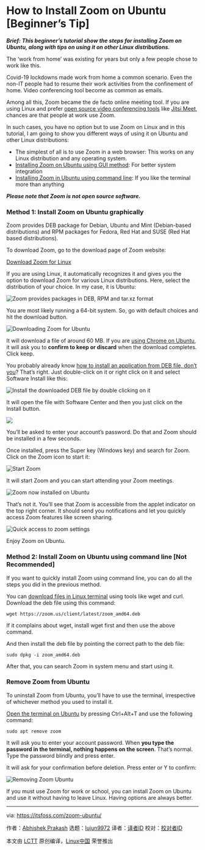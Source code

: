 [#]: subject: "How to Install Zoom on Ubuntu [Beginner’s Tip]"
[#]: via: "https://itsfoss.com/zoom-ubuntu/"
[#]: author: "Abhishek Prakash https://itsfoss.com/author/abhishek/"
[#]: collector: "lujun9972"
[#]: translator: " "
[#]: reviewer: " "
[#]: publisher: " "
[#]: url: " "

How to Install Zoom on Ubuntu [Beginner’s Tip]
======

_**Brief: This beginner’s tutorial show the steps for installing Zoom on Ubuntu, along with tips on using it on other Linux distributions.**_

The ‘work from home’ was existing for years but only a few people chose to work like this.

Covid-19 lockdowns made work from home a common scenario. Even the non-IT people had to resume their work activities from the confinement of home. Video conferencing tool become as common as emails.

Among all this, Zoom became the de facto online meeting tool. If you are using Linux and prefer [open source video conferencing tools][1] like [Jitsi Meet][2], chances are that people at work use Zoom.

In such cases, you have no option but to use Zoom on Linux and in this tutorial, I am going to show you different ways of using it on Ubuntu and other Linux distributions:

  * The simplest of all is to use Zoom in a web browser: This works on any Linux distribution and any operating system.
  * [Installing Zoom on Ubuntu using GUI method][3]: For better system integration
  * [Installing Zoom in Ubuntu using command line][4]: If you like the terminal more than anything



_**Please note that Zoom is not open source software.**_

### Method 1: Install Zoom on Ubuntu graphically

Zoom provides DEB package for Debian, Ubuntu and Mint (Debian-based distributions) and RPM packages for Fedora, Red Hat and SUSE (Red Hat based distributions).

To download Zoom, go to the download page of Zoom website:

[Download Zoom for Linux][5]

If you are using Linux, it automatically recognizes it and gives you the option to download Zoom for various Linux distributions. Here, select the distribution of your choice. In my case, it is Ubuntu:

![Zoom provides packages in DEB, RPM and tar.xz format][6]

You are most likely running a 64-bit system. So, go with default choices and hit the download button.

![Downloading Zoom for Ubuntu][7]

It will download a file of around 60 MB. If you are [using Chrome on Ubuntu][8], it will ask you to **confirm to keep or discard** when the download completes. Click keep.

You probably already know [how to install an application from DEB file, don’t you][9]? That’s right. Just double-click on it or right click on it and select Software Install like this:

![Install the downloaded DEB file by double clicking on it][10]

It will open the file with Software Center and then you just click on the Install button.

![][11]

You’ll be asked to enter your account’s password. Do that and Zoom should be installed in a few seconds.

Once installed, press the Super key (Windows key) and search for Zoom. Click on the Zoom icon to start it:

![Start Zoom][12]

It will start Zoom and you can start attending your Zoom meetings.

![Zoom now installed on Ubuntu][13]

That’s not it. You’ll see that Zoom is accessible from the applet indicator on the top right corner. It should send you notifications and let you quickly access Zoom features like screen sharing.

![Quick access to zoom settings][14]

Enjoy Zoom on Ubuntu.

### Method 2: Install Zoom on Ubuntu using command line [Not Recommended]

If you want to quickly install Zoom using command line, you can do all the steps you did in the previous method.

You can [download files in Linux terminal][15] using tools like wget and curl. Download the deb file using this command:

```
wget https://zoom.us/client/latest/zoom_amd64.deb
```

If it complains about wget, install wget first and then use the above command.

And then install the deb file by pointing the correct path to the deb file:

```
sudo dpkg -i zoom_amd64.deb
```

After that, you can search Zoom in system menu and start using it.

### Remove Zoom from Ubuntu

To uninstall Zoom from Ubuntu, you’ll have to use the terminal, irrespective of whichever method you used to install it.

[Open the terminal on Ubuntu][16] by pressing Ctrl+Alt+T and use the following command:

```
sudo apt remove zoom
```

It will ask you to enter your account password. When **you type the password in the terminal, nothing happens on the screen**. That’s normal. Type the password blindly and press enter.

It will ask for your confirmation before deletion. Press enter or Y to confirm:

![Removing Zoom Ubuntu][17]

If you must use Zoom for work or school, you can install Zoom on Ubuntu and use it without having to leave Linux. Having options are always better.

--------------------------------------------------------------------------------

via: https://itsfoss.com/zoom-ubuntu/

作者：[Abhishek Prakash][a]
选题：[lujun9972][b]
译者：[译者ID](https://github.com/译者ID)
校对：[校对者ID](https://github.com/校对者ID)

本文由 [LCTT](https://github.com/LCTT/TranslateProject) 原创编译，[Linux中国](https://linux.cn/) 荣誉推出

[a]: https://itsfoss.com/author/abhishek/
[b]: https://github.com/lujun9972
[1]: https://itsfoss.com/open-source-video-conferencing-tools/
[2]: https://itsfoss.com/jitsi-meet/
[3]: tmp.wHq5SFWYDn#gui-method
[4]: tmp.wHq5SFWYDn#command-line
[5]: https://zoom.us/download
[6]: https://i1.wp.com/itsfoss.com/wp-content/uploads/2021/09/zoom-download.png?resize=800%2C429&ssl=1
[7]: https://i1.wp.com/itsfoss.com/wp-content/uploads/2021/09/download-zoom-ubuntu.png?resize=800%2C477&ssl=1
[8]: https://itsfoss.com/install-chrome-ubuntu/
[9]: https://itsfoss.com/install-deb-files-ubuntu/
[10]: https://i1.wp.com/itsfoss.com/wp-content/uploads/2021/09/installing-zoom-deb-file-ubuntu.png?resize=800%2C513&ssl=1
[11]: https://i0.wp.com/itsfoss.com/wp-content/uploads/2021/09/install-zoom-ubuntu-software-center.png?resize=800%2C558&ssl=1
[12]: https://i1.wp.com/itsfoss.com/wp-content/uploads/2021/09/zoom-on-ubuntu.png?resize=794%2C219&ssl=1
[13]: https://i2.wp.com/itsfoss.com/wp-content/uploads/2021/09/zoom-installed-ubuntu.png?resize=800%2C475&ssl=1
[14]: https://i1.wp.com/itsfoss.com/wp-content/uploads/2021/09/zoom-applet-indicator.webp?resize=797%2C285&ssl=1
[15]: https://itsfoss.com/download-files-from-linux-terminal/
[16]: https://itsfoss.com/open-terminal-ubuntu/
[17]: https://i0.wp.com/itsfoss.com/wp-content/uploads/2021/09/remove-zoom-ubuntu.png?resize=800%2C372&ssl=1

